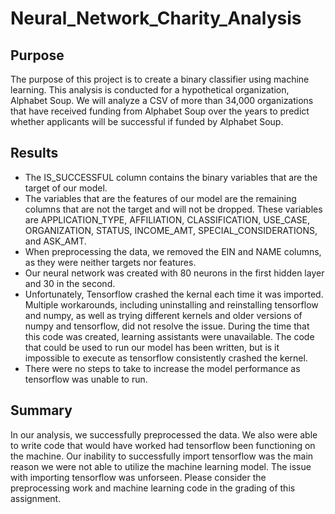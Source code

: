 # Neural_Network_Charity_Analysis
## Purpose
The purpose of this project is to create a binary classifier using machine learning. This analysis is conducted for a hypothetical organization, Alphabet Soup. We will analyze a CSV of more than 34,000 organizations that have received funding from Alphabet Soup over the years to predict whether applicants will be successful if funded by Alphabet Soup.

## Results
* The IS_SUCCESSFUL column contains the binary variables that are the target of our model. 
* The variables that are the features of our model are the remaining columns that are not the target and will not be dropped. These variables are APPLICATION_TYPE, AFFILIATION, CLASSIFICATION, USE_CASE, ORGANIZATION, STATUS, INCOME_AMT, SPECIAL_CONSIDERATIONS, and ASK_AMT.
* When preprocessing the data, we removed the EIN and NAME columns, as they were neither targets nor features.
* Our neural network was created with 80 neurons in the first hidden layer and 30 in the second.
* Unfortunately, Tensorflow crashed the kernal each time it was imported. Multiple workarounds, including uninstalling and reinstalling tensorflow and numpy, as well as trying different kernels and older versions of numpy and tensorflow, did not resolve the issue. During the time that this code was created, learning assistants were unavailable. The code that could be used to run our model has been written, but is it impossible to execute as tensorflow consistently crashed the kernel. 
* There were no steps to take to increase the model performance as tensorflow was unable to run. 

## Summary
In our analysis, we successfully preprocessed the data. We also were able to write code that would have worked had tensorflow been functioning on the machine. Our inability to successfully import tensorflow was the main reason we were not able to utilize the machine learning model. The issue with importing tensorflow was unforseen. Please consider the preprocessing work and machine learning code in the grading of this assignment. 
